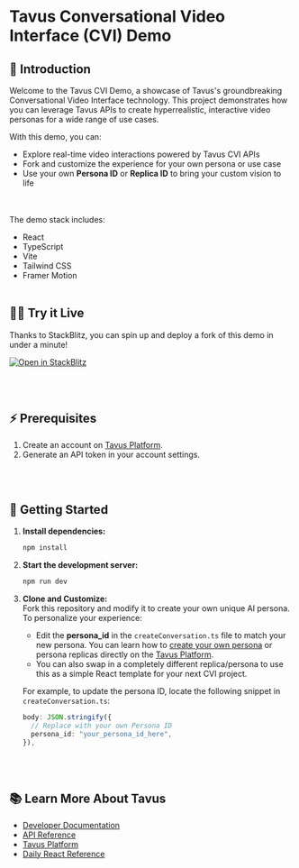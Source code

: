 # Tavus Conversational Video Interface (CVI) Demo

## 🚀 Introduction

Welcome to the Tavus CVI Demo, a showcase of Tavus's groundbreaking Conversational Video Interface technology. This project demonstrates how you can leverage Tavus APIs to create hyperrealistic, interactive video personas for a wide range of use cases.

With this demo, you can:
- Explore real-time video interactions powered by Tavus CVI APIs
- Fork and customize the experience for your own persona or use case
- Use your own **Persona ID** or **Replica ID** to bring your custom vision to life

<br></br>
The demo stack includes:
- React
- TypeScript
- Vite
- Tailwind CSS
- Framer Motion
<br></br>
## 🧑‍💻 Try it Live
Thanks to StackBlitz, you can spin up and deploy a fork of this demo in under a minute!

[![Open in StackBlitz](https://developer.stackblitz.com/img/open_in_stackblitz.svg)](https://stackblitz.com/github/Tavus-Engineering/tavus-examples/tree/main/showcase/cvi-demo?file=src%2FApp.tsx)

<br></br>
## ⚡ Prerequisites

1. Create an account on [Tavus Platform](https://platform.tavus.io/api-keys).
2. Generate an API token in your account settings.

<br></br>
## 🍴 Getting Started
1. **Install dependencies:**
   ```bash
   npm install
   ```

2. **Start the development server:**
   ```bash
   npm run dev
   ```

3. **Clone and Customize:**  
   Fork this repository and modify it to create your own unique AI persona. To personalize your experience:
   - Edit the **persona_id** in the `createConversation.ts` file to match your new persona. You can learn how to [create your own persona](https://docs.tavus.io/sections/conversational-video-interface/creating-a-persona) or persona replicas directly on the [Tavus Platform](https://platform.tavus.io/).
   - You can also swap in a completely different replica/persona to use this as a simple React template for your next CVI project.

   For example, to update the persona ID, locate the following snippet in `createConversation.ts`:

   ```typescript
   body: JSON.stringify({
     // Replace with your own Persona ID
     persona_id: "your_persona_id_here",
   }),
   ```

<br></br>
## 📚 Learn More About Tavus

- [Developer Documentation](https://docs.tavus.io/)
- [API Reference](https://docs.tavus.io/api-reference/)
- [Tavus Platform](https://platform.tavus.io/)
- [Daily React Reference](https://docs.daily.co/reference/daily-react)
